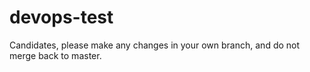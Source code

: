 # devops-test

Candidates, please make any changes in your own branch, and do not merge back to master.
